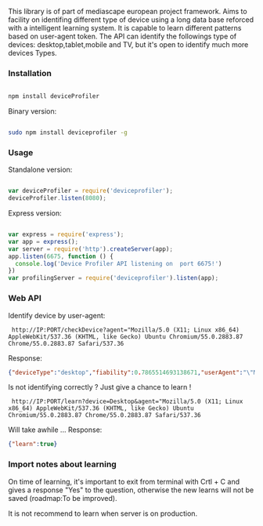 This library is of part of mediascape european project framework. Aims to facility on identifing different type of device using a long data base reforced with a intelligent learning system. It is capable to learn different patterns based on user-agent token. The API can identify the followings type of devices: desktop,tablet,mobile and TV, but it's open to identify much more devices Types.

### Installation

```bash

npm install deviceProfiler

```
Binary version:

```bash

sudo npm install deviceprofiler -g

```

### Usage

Standalone version:

```js

var deviceProfiler = require('deviceprofiler');
deviceProfiler.listen(8080);

```

Express version:

```js

var express = require('express');
var app = express();
var server = require('http').createServer(app);
app.listen(6675, function () {
  console.log('Device Profiler API listening on  port 6675!')
})
var profilingServer = require('deviceprofiler').listen(app);


```

### Web API

Identify device by user-agent:

```
 http://IP:PORT/checkDevice?agent="Mozilla/5.0 (X11; Linux x86_64) AppleWebKit/537.36 (KHTML, like Gecko) Ubuntu Chromium/55.0.2883.87 Chrome/55.0.2883.87 Safari/537.36

```

Response:

```json
{"deviceType":"desktop","fiability":0.7865514693138671,"userAgent":"\"Mozilla/5.0 (X11; Linux x86_64) AppleWebKit/537.36 (KHTML, like Gecko) Ubuntu Chromium/55.0.2883.87 Chrome/55.0.2883.87 Safari/537.36\""}

```

Is not identifying correctly ? Just give a chance to learn !

```
 http://IP:PORT/learn?device=Desktop&agent="Mozilla/5.0 (X11; Linux x86_64) AppleWebKit/537.36 (KHTML, like Gecko) Ubuntu Chromium/55.0.2883.87 Chrome/55.0.2883.87 Safari/537.36

```

Will take awhile ... Response:

```json
{"learn":true}

```

### Import notes about learning

On time of learning, it's important to exit from terminal with Crtl + C and gives a response "Yes" to the question,
otherwise the new learns will not be saved (roadmap:To be improved).

It is not recommend to learn when server is on production.
